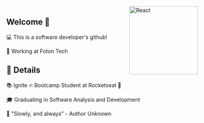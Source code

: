 <img src="https://i.imgur.com/OUWVC2s.png" align="right" alt="React" width="180">

## Welcome 💜
<p>
  💻 This is a software developer's github!
</p>
<p>
  🐲 Working at Foton Tech
</p>


## 🚀 Details

<p align="left">
  <p>
  📚 Ignite 🔥 Bootcamp Student at Rocketseat 🚀
  </p>
  <p>
  🎓 Graduating in Software Analysis and Development
  </p> 
  <p>
  🎯 "Slowly, and always" - Author Unknown
  </p>
</p>
